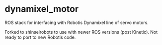 dynamixel_motor
===============

ROS stack for interfacing with Robotis Dynamixel line of servo motors.

Forked to shinselrobots to use with newer ROS versions (post Kinetic). Not ready to port to new Robotis code.
